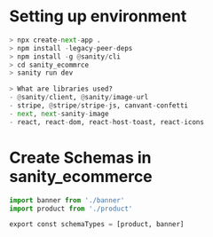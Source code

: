 # Setting up environment

```python
> npx create-next-app .
> npm install -legacy-peer-deps 
> npm install -g @sanity/cli
> cd sanity_ecommrce
> sanity run dev

> What are libraries used?
- @sanity/client, @sanity/image-url
- stripe, @stripe/stripe-js, canvant-confetti
- next, next-sanity-image
- react, react-dom, react-host-toast, react-icons

```

# Create Schemas in sanity_ecommerce

```python
import banner from './banner'
import product from './product'

export const schemaTypes = [product, banner]



```